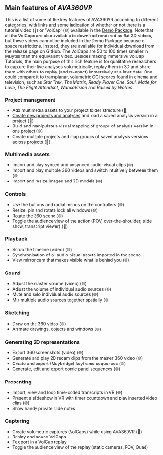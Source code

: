 ## Main features of _AVA360VR_

This is a list of some of the key features of AVA360VR according to different categories, with links and some indication of whether or not there is a tutorial video (📼) or 'VolCap' (🌐) available in the [Demo Package](demo.md).
Note that all the VolCaps are also available to download rendered as flat 2D videos, but these videos cannot be included in the Demo Package because of space restrictions.
Instead, they are available for individual download from the release page on GitHub.
The VolCaps are 50 to 100 times smaller in MBytes than the equivalent video.
Besides making immersive VolCap Tutorials, the main purpose of this rich feature is for qualitative researchers to capture their live analyses volumetrically, replay them in 3D and share them with others to replay (and re-enact) immersively at a later date.
One could compare it to transplanar, volumetric CGI scenes found in cinema and television, such as _Star Trek_, _The Matrix_, _Ready Player One_, _Soul_, _Made for Love_, _The Flight Attendant_, _WandaVision_ and _Raised by Wolves_.

### Project management

- Add multimedia assets to your project folder structure (📼)
- [Create new projects and analyses](project.md) and load a saved analysis version in a project (📼)
- Build and manipulate a visual mapping of groups of analysis version in one project (🌐)
- Create multiple projects and map groups of saved analysis versions across projects (📼)

### Multimedia assets

- Import and play synced and unsynced audio-visual clips (🌐)
- Import and play multiple 360 videos and switch intuitively between them (🌐)
- Import and resize images and 3D models (🌐)

### Controls

- Use the buttons and radial menus on the controllers (🌐)
- Resize, pin and rotate lock all windows (🌐)
- Rotate the 360 scene (🌐)
- Toggle the audience view of the action (POV, over-the-shoulder, slide show, transcript viewer) (📼)

### Playback

- Scrub the timeline (video) (🌐)
- Synchronisation of all audio-visual assets imported in the scene
- View mirror cam that makes visible what is behind you (🌐)

### Sound

- Adjust the master volume (video) (🌐)
- Adjust the volume of individual audio sources (🌐)
- Mute and solo individual audio sources (🌐)
- Mix multiple audio sources together spatially (🌐)

### Sketching

- Draw on the 360 video (🌐)
- Animate drawings, objects and windows (🌐)

### Generating 2D representations

- Export 360 screenshots (video) (🌐)
- Generate and play 2D recam clips from the master 360 video (🌐)
- Create and export (Muybridge) keyframe sequences (🌐)
- Generate, edit and export comic panel sequences (🌐)

### Presenting

- Import, view and loop time-coded transcripts in VR (🌐)
- Present a slideshow in VR with timer countdown and play inserted video clips (🌐)
- Show handy private slide notes

### Capturing

- Create volumetric captures (VolCaps) while using AVA360VR (📼)
- Replay and pause VolCaps
- Teleport in a VolCap replay
- Toggle the audience view of the replay (static cameras, POV, Quad)
